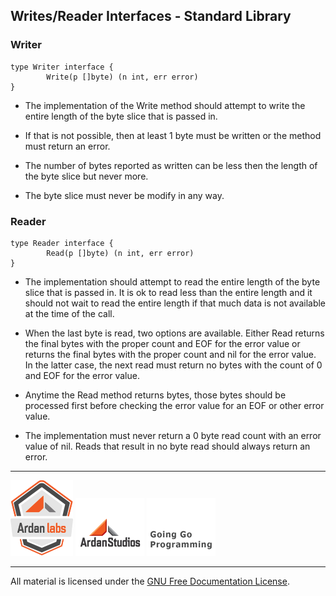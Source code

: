 ## Writes/Reader Interfaces - Standard Library

### Writer

	type Writer interface {
	        Write(p []byte) (n int, err error)
	}

* The implementation of the Write method should attempt to write the entire length
  of the byte slice that is passed in.

* If that is not possible, then at least 1 byte must be written or the method must
  return an error.

* The number of bytes reported as written can be less then the length of the byte
  slice but never more.

* The byte slice must never be modify in any way.

### Reader

	type Reader interface {
	        Read(p []byte) (n int, err error)
	}

* The implementation should attempt to read the entire length of the byte slice that
  is passed in. It is ok to read less than the entire length and it should not wait
  to read the entire length if that much data is not available at the time of the call.

* When the last byte is read, two options are available. Either Read returns the final
  bytes with the proper count and EOF for the error value or returns the final bytes
  with the proper count and nil for the error value. In the latter case, the next read
  must return no bytes with the count of 0 and EOF for the error value.

* Anytime the Read method returns bytes, those bytes should be processed first before
  checking the error value for an EOF or other error value.

* The implementation must never return a 0 byte read count with an error value of nil.
  Reads that result in no byte read should always return an error.

___
[![Ardan Labs](../../../00-slides/images/ggt_logo.png)](http://www.ardanlabs.com)
[![Ardan Studios](../../../00-slides/images/ardan_logo.png)](http://www.ardanstudios.com)
[![GoingGo Blog](../../../00-slides/images/ggb_logo.png)](http://www.goinggo.net)
___
All material is licensed under the [GNU Free Documentation License](https://github.com/ArdanStudios/gotraining/blob/master/LICENSE).